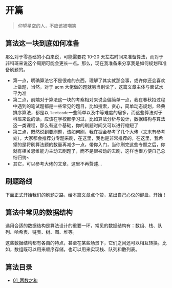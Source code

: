 # 开篇

> 仰望星空的人，不应该被嘲笑

## 算法这一块到底如何准备

那么对于零基础的小白来说，可能需要花 10-20 天左右时间来准备算法，而对于非科班来说这个周期可能会更长一点。那么，现在我准备来分享我是如何规划和准备刷题的。

- 第一点，明确算法它不是很难的东西，理解了其实就那会事，或许你还会喜欢上做题，当然，对于 acm 大佬做的题就另当别论了，这篇文章主体与面试水平为准
- 第二点，前端对于算法这一块的考察相对来说会偏简单一点，我在春秋招过程中遇到的笔试题都是一些常见的题目，比如搜索，贪心，简单动态规划，经典排序算法，都是以 `leetcode`一些简单以及中等难度的居多，而这些算法对于科班来说的话，应该在学校都学习过，比如算法分析与设计，数据结构与算法这一类课程，那么有这个基础，你的刷题时间又可以进行缩短了
- 第三点，既然说到要刷题，该如何刷，我在掘金参考了几个大佬（文末有参考处），大家都会推荐分专题来刷，在这里，我也是非常推荐的，在这里，我希望的是将刷算法题的数量再减少一点，带你入门，当你刷完这些专题之后，你就有相关思维能力主动去刷题了，而不是很被动的去刷，这样也很方便自己总结归纳~
- 其它，可以参考大佬的文章，这里不再赘述...

## 刷题路线

下面正式开始我们的刷题之路，给本篇文章点个赞，拿出自己心仪的键盘，开始！

## 算法中常见的数据结构

选用合适的数据结构是算法设计的重要一环，常见的数据结构有：数组、栈、队列、哈希表、链表、树、图、堆等。

这些数据结构都有各自的特点，甚至在某些场景下，它们之间还可以相互转换。比如，数组既可以用来顺序存储，也可以用来实现栈、队列和散列表。


## 算法目录

- [01_两数之和](/algorithm/常见算法/01_两数之和.html)
